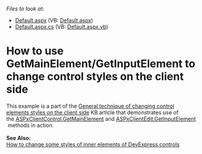 <!-- default file list -->
*Files to look at*:

* [Default.aspx](./CS/Default.aspx) (VB: [Default.aspx](./VB/Default.aspx))
* [Default.aspx.cs](./CS/Default.aspx.cs) (VB: [Default.aspx.vb](./VB/Default.aspx.vb))
<!-- default file list end -->
# How to use GetMainElement/GetInputElement to change control styles on the client side


<p>This example is a part of the <a href="https://www.devexpress.com/Support/Center/p/T226939">General technique of changing control elements styles on the client side</a> KB article that demonstrates use of the <a href="https://documentation.devexpress.com/#AspNet/DevExpressWebScriptsASPxClientControl_GetMainElementtopic">ASPxClientControl.GetMainElement</a> and <a href="https://documentation.devexpress.com/#AspNet/DevExpressWebScriptsASPxClientEdit_GetInputElementtopic">ASPxClientEdit.GetInputElement</a> methods in action.<br /><br /><strong>See Also:</strong><br /><a href="https://www.devexpress.com/Support/Center/p/T227005">How to change some styles of inner elements of DevExpress controls</a></p>

<br/>


